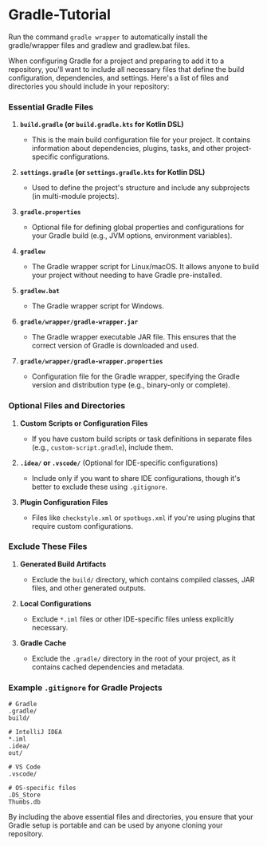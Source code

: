 # Gradle-Tutorial

Run the command `gradle wrapper` to automatically install the gradle/wrapper files and gradlew and gradlew.bat files. 


When configuring Gradle for a project and preparing to add it to a repository, you'll want to include all necessary files that define the build configuration, dependencies, and settings. Here's a list of files and directories you should include in your repository:

### Essential Gradle Files
1. **`build.gradle` (or `build.gradle.kts` for Kotlin DSL)**  
   - This is the main build configuration file for your project. It contains information about dependencies, plugins, tasks, and other project-specific configurations.

2. **`settings.gradle` (or `settings.gradle.kts` for Kotlin DSL)**  
   - Used to define the project's structure and include any subprojects (in multi-module projects).

3. **`gradle.properties`**  
   - Optional file for defining global properties and configurations for your Gradle build (e.g., JVM options, environment variables).

4. **`gradlew`**  
   - The Gradle wrapper script for Linux/macOS. It allows anyone to build your project without needing to have Gradle pre-installed.

5. **`gradlew.bat`**  
   - The Gradle wrapper script for Windows.

6. **`gradle/wrapper/gradle-wrapper.jar`**  
   - The Gradle wrapper executable JAR file. This ensures that the correct version of Gradle is downloaded and used.

7. **`gradle/wrapper/gradle-wrapper.properties`**  
   - Configuration file for the Gradle wrapper, specifying the Gradle version and distribution type (e.g., binary-only or complete).

### Optional Files and Directories
1. **Custom Scripts or Configuration Files**  
   - If you have custom build scripts or task definitions in separate files (e.g., `custom-script.gradle`), include them.

2. **`.idea/` or `.vscode/`** (Optional for IDE-specific configurations)  
   - Include only if you want to share IDE configurations, though it's better to exclude these using `.gitignore`.

3. **Plugin Configuration Files**  
   - Files like `checkstyle.xml` or `spotbugs.xml` if you're using plugins that require custom configurations.

### Exclude These Files
1. **Generated Build Artifacts**  
   - Exclude the `build/` directory, which contains compiled classes, JAR files, and other generated outputs.
   
2. **Local Configurations**  
   - Exclude `*.iml` files or other IDE-specific files unless explicitly necessary.

3. **Gradle Cache**  
   - Exclude the `.gradle/` directory in the root of your project, as it contains cached dependencies and metadata.

### Example `.gitignore` for Gradle Projects
```plaintext
# Gradle
.gradle/
build/

# IntelliJ IDEA
*.iml
.idea/
out/

# VS Code
.vscode/

# OS-specific files
.DS_Store
Thumbs.db
```

By including the above essential files and directories, you ensure that your Gradle setup is portable and can be used by anyone cloning your repository.

